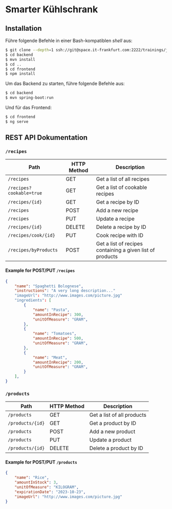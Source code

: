 # Smarter Kühlschrank

## Installation

Führe folgende Befehle in einer Bash-kompatiblen _shell_ aus:
```bash
$ git clone --depth=1 ssh://git@space.it-frankfurt.com:2222/trainings/java/tempo-team/2023-1/recipe-app.git
$ cd backend
$ mvn install
$ cd ..
$ cd frontend
$ npm install
```

Um das Backend zu starten, führe folgende Befehle aus:
```bash
$ cd backend
$ mvn spring-boot:run
```

Und für das Frontend:
```bash
$ cd frontend
$ ng serve
```


## REST API Dokumentation

### `/recipes`

| Path                          | HTTP Method | Description                                               |
| ----------------------------- | ----------- | --------------------------------------------------------- |
| `/recipes`                    | GET         | Get a list of all recipes                                 |
| `/recipes?cookable=true`      | GET         | Get a list of cookable recipes                            |
| `/recipes/{id}`               | GET         | Get a recipe by ID                                        |
| `/recipes`                    | POST        | Add a new recipe                                          |
| `/recipes`                    | PUT         | Update a recipe                                           |
| `/recipes/{id}`               | DELETE      | Delete a recipe by ID                                     |
| `/recipes/cook/{id}`          | PUT         | Cook recipe with ID                                       |
| `/recipes/byProducts`         | POST        | Get a list of recipes containing a given list of products |

#### Example for POST/PUT `/recipes`

```json
{
    "name": "Spaghetti Bolognese",
    "instructions": "A very long description..."
    "imageUrl": "http://www.images.com/picture.jpg"
    "ingredients": [
        {
            "name": "Pasta",
            "amountInRecipe": 300,
            "unitOfMeasure": "GRAM",
        },
        {
            "name": "Tomatoes",
            "amountInRecipe": 500,
            "unitOfMeasure": "GRAM",
        },
        {
            "name": "Meat",
            "amountInRecipe": 200,
            "unitOfMeasure": "GRAM",
        }
    ],
}
```

### `/products`

| Path             | HTTP Method | Description                |
| ---------------- | ----------- | -------------------------- |
| `/products`      | GET         | Get a list of all products |
| `/products/{id}` | GET         | Get a product by ID        |
| `/products`      | POST        | Add a new product          |
| `/products`      | PUT         | Update a product           |
| `/products/{id}` | DELETE      | Delete a product by ID     |

#### Example for POST/PUT `/products`

```json
{
    "name": "Rice",
    "amountInStock": 3,
    "unitOfMeasure": "KILOGRAM",
    "expirationDate": "2023-10-23",
    "imageUrl": "http://www.images.com/picture.jpg"
}
```
